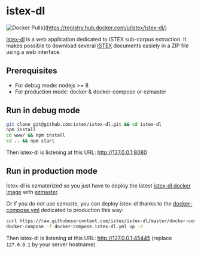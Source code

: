# istex-dl

![Docker Pulls](https://img.shields.io/docker/pulls/istex/istex-dl.svg)](https://registry.hub.docker.com/u/istex/istex-dl/)

[Istex-dl](https://dl.istex.fr) is a web application dedicated to ISTEX sub-corpus extraction. It makes possible to download several [ISTEX](https://www.istex.fr) documents easiely in a ZIP file using a web interface.  

## Prerequisites

- For debug mode: nodejs >= 8
- For production mode: docker & docker-compose or ezmaster

## Run in debug mode

```bash
git clone git@github.com:istex/istex-dl.git && cd istex-dl
npm install
cd www/ && npm install
cd .. && npm start
```

Then istex-dl is listening at this URL: http://127.0.0.1:8080

## Run in production mode

Istex-dl is ezmaterized so you just have to deploy the latest [istex-dl docker image](https://hub.docker.com/r/istex/istex-dl/builds/) with [ezmaster](https://github.com/Inist-CNRS/ezmaster).

Or if you do not use ezmaste,  you can deploy istex-dl thanks to the [docker-compose.yml](https://github.com/istex/istex-dl/blob/master/docker-compose.yml) dedicated to production this way:

```bash
curl https://raw.githubusercontent.com/istex/istex-dl/master/docker-compose.yml > docker-compose.istex-dl.yml
docker-compose -f docker-compose.istex-dl.yml up -d
```

Then istex-dl is listening at this URL: http://127.0.0.1:45445 (replace `127.0.0.1` by your server hostname)
